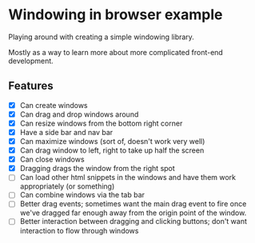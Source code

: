# Windowing in browser example

Playing around with creating a simple windowing library.

Mostly as a way to learn more about more complicated front-end development.

## Features

- [x] Can create windows
- [x] Can drag and drop windows around
- [x] Can resize windows from the bottom right corner
- [x] Have a side bar and nav bar
- [x] Can maximize windows (sort of, doesn't work very well)
- [x] Can drag window to left, right to take up half the screen
- [x] Can close windows
- [x] Dragging drags the window from the right spot
- [ ] Can load other html snippets in the windows and have them work appropriately (or something)
- [ ] Can combine windows via the tab bar
- [ ] Better drag events; sometimes want the main drag event to fire once we've dragged far enough away from the origin point of the window.
- [ ] Better interaction between dragging and clicking buttons; don't want interaction to flow through windows
